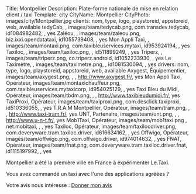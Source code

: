 Title: Montpellier
Description: Plate-forme nationale de mise en relation client / taxi
Template: city
CityName: Montpellier
CityPhoto: images/city/Montpellier.jpg
clients: nom, type, logo, playstoreid, appstoreid, web, available
    tedyCab, , images/team/tedycab.png, com.transdev.tedycab, id1084982482, , yes
    Zaléou, , images/team/zaleou.png, biz.ixxi.opendatataxi, id1055739408, , yes
    Mon Appli Taxi, , images/team/montaxi.png, com.taxibleuservices.mytaxi, id953924194, , yes
    Taxiloc, , images/team/taxiloc.png, , id511899249, , yes
    Triperz, , images/team/triperz.png, co.triperz.android, id1052233930, , yes
    Le Taximètre, , images/team/taximetre.png, , id1081530094, , yes
drivers: nom, type, logo, playstoreid, appstoreid, web, available
    Axygest, Équipementier, images/team/axygest.png, , , http://www.axygest.fr/, yes
    Mon Appli Taxi, Opérateur, images/team/montaxichauffeur.png, com.taxibleuservices.mytaxicorp, id954025129, , yes
    Taxi Bleu du Midi, Opérateur, images/team/tbdm.png, , , http://www.taxibleudumidi.fr/, yes
    TaxiProxi, Opérateur, images/team/taxiproxi.png, com.desclick.taxiproxi, id510336055, , yes
    T.R.A.M Montpellier, Opérateur, images/team/tram.png, , , http://www.taxi-tram.fr/, yes
    UNT, Partenaire, images/team/unt.png, , , http://www.u-n-t.fr/, yes
    Mob1Taxi, Opérateur, images/team/mob1taxi.png , net.mobitaxi, , , yes
    Taxiloc, Opérateur, images/team/taxilocdriver.png, com.deveryware.tram.taxiloc.driver, id616634162, , yes
    Offwigo, Opérateur, images/team/offwigo.png, com.offwigo.driver, id974014632, , yes
    FNAT, Opérateur, images/team/fnat.png, com.deveryware.tram.taxiloc.driver.fnat, id1115197992, , yes

Montpellier a été la première ville en France à expérimenter Le.Taxi.

Vous avez commandé un taxi avec l'une des applications agréées ?

Votre avis nous intéresse : <a href="https://docs.google.com/forms/d/19ZuQSpQ5vcIq4DQdo-Fohlg25N_7io-9cpoXGFPAmzM/viewform" class="button">
<span><i class="fa fa-thumbs-up"></i></span>Donner mon avis</a>

